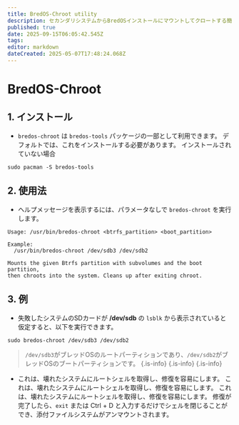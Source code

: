 ```yaml
---
title: BredOS-Chroot utility
description: セカンダリシステムからBredOSインストールにマウントしてクロートする簡単なツール
published: true
date: 2025-09-15T06:05:42.545Z
tags:
editor: markdown
dateCreated: 2025-05-07T17:48:24.068Z
---
```


# BredOS-Chroot

## 1. インストール

- `bredos-chroot` は `bredos-tools` パッケージの一部として利用できます。 デフォルトでは、これをインストールする必要があります。 インストールされていない場合

```
sudo pacman -S bredos-tools
```

## 2. 使用法

- ヘルプメッセージを表示するには、パラメータなしで `bredos-chroot` を実行します。

```
Usage: /usr/bin/bredos-chroot <btrfs_partition> <boot_partition>

Example:
  /usr/bin/bredos-chroot /dev/sdb3 /dev/sdb2

Mounts the given Btrfs partition with subvolumes and the boot partition,
then chroots into the system. Cleans up after exiting chroot.
```

## 3. 例

- 失敗したシステムのSDカードが **/dev/sdb** の `lsblk` から表示されていると仮定すると、以下を実行できます。

```
sudo bredos-chroot /dev/sdb3 /dev/sdb2
```

> `/dev/sdb3`がブレッドOSのルートパーティションであり、`/dev/sdb2`がブレッドOSのブートパーティションです。
> {.is-info}
> {.is-info}
> {.is-info}

- これは、壊れたシステムにルートシェルを取得し、修復を容易にします。 これは、壊れたシステムにルートシェルを取得し、修復を容易にします。 これは、壊れたシステムにルートシェルを取得し、修復を容易にします。 修復が完了したら、`exit` または Ctrl + D と入力するだけでシェルを閉じることができ、添付ファイルシステムがアンマウントされます。